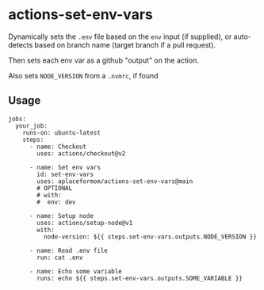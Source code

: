 # actions-set-env-vars

Dynamically sets the `.env` file based on the `env` input (if supplied), or
auto-detects based on branch name (target branch if a pull request).

Then sets each env var as a github "output" on the action.

Also sets `NODE_VERSION` from a `.nvmrc`, if found

## Usage

```
jobs:
  your_job:
    runs-on: ubuntu-latest
    steps:
      - name: Checkout
        uses: actions/checkout@v2

      - name: Set env vars
        id: set-env-vars
        uses: aplaceformom/actions-set-env-vars@main
        # OPTIONAL
        # with:
        #  env: dev

      - name: Setup node
        uses: actions/setup-node@v1
        with:
          node-version: ${{ steps.set-env-vars.outputs.NODE_VERSION }}

      - name: Read .env file
        run: cat .env

      - name: Echo some variable
        runs: echo ${{ steps.set-env-vars.outputs.SOME_VARIABLE }}
```
